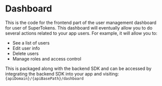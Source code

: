 # Dashboard

This is the code for the frontend part of the user management dashboard for user of SuperTokens. This dashboard will eventually allow you to do several actions related to your app users. For example, it will allow you to:

-   See a list of users
-   Edit user info
-   Delete users
-   Manage roles and access control

This is packaged along with the backend SDK and can be accessed by integrating the backend SDK into your app and visiting: `{apiDomain}/{apiBasePath}/dashboard`
